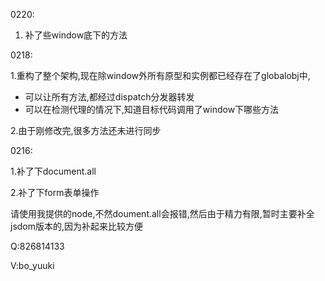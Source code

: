 0220:

1. 补了些window底下的方法



0218:

1.重构了整个架构,现在除window外所有原型和实例都已经存在了globalobj中,

- 可以让所有方法,都经过dispatch分发器转发
- 可以在检测代理的情况下,知道目标代码调用了window下哪些方法

2.由于刚修改完,很多方法还未进行同步

0216: 

1.补了下document.all 

2.补了下form表单操作

请使用我提供的node,不然doument.all会报错,然后由于精力有限,暂时主要补全jsdom版本的,因为补起来比较方便

Q:826814133

V:bo_yuuki

